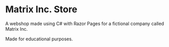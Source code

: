 # Matrix Inc. Store
A webshop made using C# with Razor Pages for a fictional company called Matrix Inc.

Made for educational purposes.

